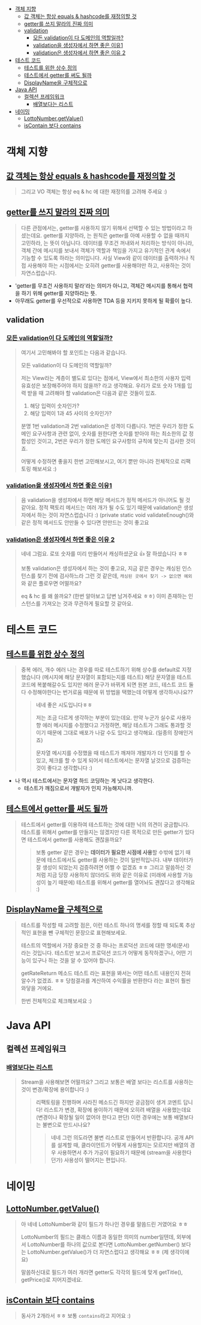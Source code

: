 <!-- TOC -->
* [객체 지향](#객체-지향)
  * [값 객체는 항상 equals & hashcode를 재정의할 것](#값-객체는-항상-equals--hashcode를-재정의할-것)
  * [getter를 쓰지 말라의 진짜 의미](#getter를-쓰지-말라의-진짜-의미)
  * [validation](#validation)
    * [모든 validation이 다 도메인의 역할일까?](#모든-validation이-다-도메인의-역할일까)
    * [validation을 생성자에서 하면 좋은 이유1](#validation을-생성자에서-하면-좋은-이유1)
    * [validation은 생성자에서 하면 좋은 이유 2](#validation은-생성자에서-하면-좋은-이유-2)
* [테스트 코드](#테스트-코드)
  * [테스트를 위한 상수 정의](#테스트를-위한-상수-정의)
  * [테스트에서 getter를 써도 될까](#테스트에서-getter를-써도-될까)
  * [DisplayName을 구체적으로](#displayname을-구체적으로)
* [Java API](#java-api-)
  * [컬렉션 프레임워크](#컬렉션-프레임워크)
    * [배열보다는 리스트](#배열보다는-리스트)
* [네이밍](#네이밍-)
  * [LottoNumber.getValue()](#lottonumbergetvalue--)
  * [isContain 보다 contains](#iscontain-보다-contains)
<!-- TOC -->

# 객체 지향

## [값 객체는 항상 equals & hashcode를 재정의할 것](https://github.com/woowacourse/java-lotto/pull/391#discussion_r815265185)

> 그리고 VO 객체는 항상 eq & hc 에 대한 재정의를 고려해 주세요 :)

## [getter를 쓰지 말라의 진짜 의미](https://github.com/woowacourse/java-lotto/pull/348#discussion_r815451160)

> 다른 관점에서는, getter를 사용하지 않기 위해서 선택할 수 있는 방법이라고 하셨는데요.
getter를 지양하라, 는 원칙은 getter를 아예 사용할 수 없을 때까지 고민하라, 는 뜻이 아닙니다.
데이터를 무조건 꺼내와서 처리하는 방식이 아니라, 객체 간에 메시지를 보내서 객체가 역할과 책임을 가지고 유기적인 관계 속에서 기능할 수 있도록 하라는 의미입니다.
사실 View와 같이 데이터를 출력하거나 직접 사용해야 하는 시점에서는 오히려 getter를 사용해야만 하고, 사용하는 것이 자연스럽습니다.

- 'getter를 무조건 사용하지 말라'라는 의미가 아니고, 객체간 메시지를 통해서 협력을 하기 위해 getter를 지양하라는 뜻.
- 아무래도 getter를 우선적으로 사용하면 TDA 등을 지키지 못하게 될 확률이 높다.

## validation

### [모든 validation이 다 도메인의 역할일까?](https://github.com/woowacourse/java-lotto/pull/391#discussion_r815265557)

> 여기서 고민해봐야 할 포인트는 다음과 같습니다.
> 
> 모든 validation이 다 도메인의 역할일까?
> 
> 저는 View라는 계층이 별도로 있다는 점에서, View에서 최소한의 사용자 입력 유효성은 보장해주어야 하지 않을까? 라고 생각해요.
> 우리가 로또 숫자 1개를 입력 받을 때 고려해야 할 validation은 다음과 같은 것들이 있죠.
> 
> 1. 해당 입력이 숫자인가?
> 2. 해당 입력이 1과 45 사이의 숫자인가?
> 
> 분명 1번 validation과 2번 validation은 성격이 다릅니다.
> 1번은 우리가 정한 도메인 요구사항과 관련 없이, 숫자를 원한다면 숫자를 받아야 하는 최소한의 값 정합성인 것이고,
> 2번은 우리가 정한 도메인 요구사항의 규칙에 맞는지 검사한 것이죠.
> 
> 어떻게 수정하면 좋을지 한번 고민해보시고, 여기 뿐만 아니라 전체적으로 리팩토링 해보셔요 :)
> 
> 

### [validation을 생성자에서 하면 좋은 이유1](https://github.com/woowacourse/java-lotto/pull/348#discussion_r815453526)

> 음 validation을 생성자에서 하면 해당 메서드가 정적 메서드가 아니어도 될 것 같아요.
정적 팩토리 메서드는 여러 개가 될 수도 있기 때문에 validation은 생성자에서 하는 것이 자연스럽습니다 :)
(private static void validateEnough()와 같은 정적 메서드도 안만들 수 있다면 안만드는 것이 좋고요

### [validation은 생성자에서 하면 좋은 이유 2](https://github.com/woowacourse/java-lotto/pull/391#discussion_r815266812)

> 네네 그럼요. 로또 숫자를 미리 만들어서 캐싱하셨군요 👍 잘 하셨습니다 ㅎㅎ
>
> 보통 validation은 생성자에서 하는 것이 좋고요, 지금 같은 경우는 캐싱된 인스턴스를 찾기 전에 검사하느라 그런 것 같은데, `캐싱된 곳에서 찾기 -> 없으면 예외` 와 같은 플로우면 어떨까요?
>
> eq & hc 를 왜 쓸까요? (한번 알아보고 답변 남겨주세요 ㅎㅎ) 이미 존재하는 인스턴스를 가져오는 것과 무관하게 필요할 것 같아요.

# 테스트 코드

## [테스트를 위한 상수 정의](https://github.com/woowacourse/java-lotto/pull/391#discussion_r813661972)

> 중복 에러, 개수 에러 나는 경우를 따로 테스트하기 위해 상수를 default로 지정했습니다
(메시지에 해당 문자열이 포함되는지를 테스트)
해당 문자열을 테스트 코드에 복붙해갈수도 있지만 에러 문구가 바뀌게 되면 원본 코드, 테스트 코드 둘 다 수정해야한다는 번거로움 때문에 위 방법을 택했는데 어떻게 생각하시나요??
> > 네네 좋은 시도입니다ㅎㅎ
> >
> > 저는 조금 다르게 생각하는 부분이 있는데요.
> > 만약 누군가 실수로 사용자향 에러 메시지를 수정했다고 가정하면, 해당 테스트가 그래도 통과할 것이기 때문에 그대로 배포가 나갈 수도 있다고 생각해요. (일종의 장애인거죠)
> > 
> > 문자열 메시지를 수정했을 때 테스트가 깨져야 개발자가 더 인지를 할 수 있고, 체크를 할 수 있게 되어서 테스트에서는 문자열 날것으로 검증하는 것이 좋다고 생각합니다 :)

- 나 역시 테스트에서는 문자열 하드 코딩하는 게 낫다고 생각한다.
  - 테스트가 깨짐으로서 개발자가 인지 가능해지니까.

## [테스트에서 getter를 써도 될까](https://github.com/woowacourse/java-lotto/pull/374#discussion_r815265389)

> 테스트에서 getter를 이용하여 테스트하는 것에 대한 닉의 의견이 궁금합니다.
> 테스트를 위해서 getter를 만들지는 않겠지만 다른 목적으로 만든 getter가 있다면 테스트에서 getter를 사용해도 괜찮을까요?
> > 보통 getter 같은 경우는 **데이터가 필요한 시점에 사용**할 수밖에 없기 때문에 테스트에서도 getter를 사용하는 것이 일반적입니다.
내부 데이터가 잘 생성이 되었는지 검증하려면 어쩔 수 없겠죠 ㅎㅎ
그리고 말씀하신 것처럼 지금 당장 사용하지 않더라도 위와 같은 이유로 (미래에 사용할 가능성이 높기 때문에) 테스트를 위해서 getter를 열어놔도 괜찮다고 생각해요 :)

## [DisplayName을 구체적으로](https://github.com/woowacourse/java-lotto/pull/374#discussion_r815253465)

> 테스트를 작성할 때 고려할 점은, 이런 테스트 하나의 명세를 정할 때 되도록 추상적인 표현을 뺀 구체적인 문장으로 표현해보세요.
> 
> 테스트의 역할에서 가장 중요한 것 중 하나는 프로덕션 코드에 대한 명세(문서) 라는 것입니다.
테스트만 보고서 프로덕션 코드가 어떻게 동작하겠구나, 어떤 기능이 있구나 하는 것을 알 수 있어야 합니다.
> 
> getRateReturn 메소드 테스트 라는 표현을 봐서는 어떤 테스트 내용인지 전혀 알수가 없겠죠. ㅎㅎ
당첨결과를 계산하여 수익률을 반환한다 라는 표현이 훨씬 와닿을 거에요.
> 
> 한번 전체적으로 체크해보셔요 :)

# Java API 

## 컬렉션 프레임워크

### [배열보다는 리스트](https://github.com/woowacourse/java-lotto/pull/391#discussion_r815268006)

> Stream을 사용해보면 어떨까요? 그리고 보통은 배열 보다는 리스트를 사용하는 것이 변경/확장에 용이합니다 :)
> > 리팩토링을 진행하며 사라진 메소드긴 하지만 궁금점이 생겨 코멘트 답니다!
리스트가 변경, 확장에 용이하기 때문에 오히려 배열을 사용했는데요
(변경이나 확장될 일이 없어야 한다고 판단)
이런 경우에는 보통 배열보다는 불변으로 만드시나요?
> > > 네네 그런 의도라면 불변 리스트로 만들어서 반환합니다.
공개 API를 설계할 때, 클라이언트가 어떻게 사용할지는 모르지만 배열의 경우 사용하면서 추가 가공이 필요하기 때문에 (stream을 사용한다던가) 사용성이 떨어지는 편입니다.

# 네이밍 

## [LottoNumber.getValue()](https://github.com/woowacourse/java-lotto/pull/391#discussion_r815535055)

> 아 네네 LottoNumber와 같이 필드가 하나인 경우를 말씀드린 거였어요 ㅎㅎ
> 
> LottoNumber의 필드는 클래스 이름과 동일한 의미의 number일텐데, 외부에서 LottoNumber를 하나의 값으로 본다면 LottoNumber.getNumber() 보다는 LottoNumber.getValue()가 더 자연스럽다고 생각해요 ㅎㅎ (제 생각이에요) 
> 
> 말씀하신대로 필드가 여러 개라면 getter도 각각의 필드에 맞게 getTitle(), getPrice()로 지어지겠네요.

## [isContain 보다 contains](https://github.com/woowacourse/java-lotto/pull/391#discussion_r815269040)

> 동사가 2개라서 ㅎㅎ 보통 `contains`라고 지어요 :)

